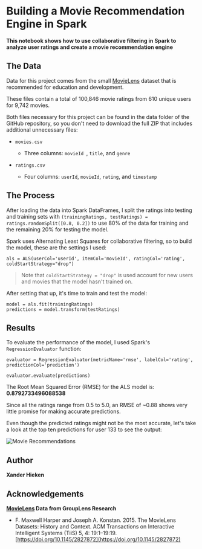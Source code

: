 
# Building a Movie Recommendation Engine in Spark

**This notebook shows how to use collaborative filtering in Spark to analyze user ratings and create a movie recommendation engine**

## The Data
Data for this project comes from the small [MovieLens](https://grouplens.org/datasets/movielens/) dataset that is recommended for education and development. 

These files contain a total of 100,846 movie ratings from 610 unique users for 9,742 movies. 

Both files necessary for this project can be found in the data folder of the GitHub repository, so you don't need to download the full ZIP that includes additional unnecessary files:

* `movies.csv`

	* Three columns: `movieId `, `title`, and `genre`

* `ratings.csv`

	* Four columns: `userId`, `movieId`, `rating`, and `timestamp`

## The Process
After loading the data into Spark DataFrames, I split the ratings into testing and training sets with `(trainingRatings, testRatings) = ratings.randomSplit([0.8, 0.2])` to use 80% of the data for training and the remaining 20% for testing the model.

Spark uses Alternating Least Squares for collaborative filtering, so to build the model, these are the settings I used:
```
als = ALS(userCol='userId', itemCol='movieId', ratingCol='rating', coldStartStrategy="drop")
```
>Note that `coldStartStrategy = "drop"` is used account for new users and movies that the model hasn't trained on.

After setting that up, it's time to train and test the model:
```
model = als.fit(trainingRatings)
predictions = model.transform(testRatings)
```
## Results
To evaluate the performance of the model, I used Spark's `RegressionEvaluator` function:
```
evaluator = RegressionEvaluator(metricName='rmse', labelCol='rating', predictionCol='prediction')

evaluator.evaluate(predictions)
```

The Root Mean Squared Error (RMSE) for the ALS model is: **0.8792733496088538**

Since all the ratings range from 0.5 to 5.0, an RMSE of ~0.88 shows very little promise for making accurate predictions.

Even though the predicted ratings might not be the most accurate, let's take a look at the top ten predictions for user 133 to see the output:

![Movie Recommendations](https://xanderhieken.github.io/assets/MovieRecs.png)


## Author
**Xander Hieken**

## Acknowledgements
**[MovieLens](https://grouplens.org/datasets/movielens/) Data from GroupLens Research**
* F. Maxwell Harper and Joseph A. Konstan. 2015. The MovieLens Datasets: History and Context. ACM Transactions on Interactive Intelligent Systems (TiiS) 5, 4: 19:1–19:19. [https://doi.org/10.1145/2827872](https://doi.org/10.1145/2827872)
